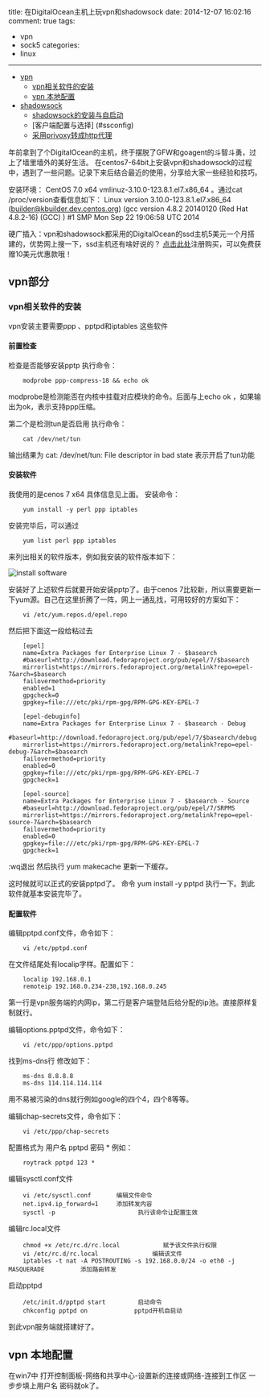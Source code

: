 title: 在DigitalOcean主机上玩vpn和shadowsock
date: 2014-12-07 16:02:16
comment: true
tags:
- vpn
- sock5
categories:
- linux
---
*   [vpn](#vpn)
    *   [vpn相关软件的安装](#vpninstall)
    *   [vpn 本地配置](#vpnconfig)
*   [shadowsock](#shadowsock)
    *   [shadowsock的安装与自启动](#ssinstall)
    *   [客户端配置与选择] (#ssconfig)
    *   [采用privoxy转成http代理](sstohttp)


年前拿到了个DigitalOcean的主机，终于摆脱了GFW和goagent的斗智斗勇，过上了墙里墙外的美好生活。
在centos7-64bit上安装vpn和shadowsock的过程中，遇到了一些问题。记录下来后结合最近的使用，分享给大家一些经验和技巧。

安装环境： CentOS 7.0 x64 vmlinuz-3.10.0-123.8.1.el7.x86_64 。通过cat /proc/version查看信息如下：
Linux version 3.10.0-123.8.1.el7.x86_64 (builder@kbuilder.dev.centos.org) (gcc version 4.8.2 20140120 (Red Hat 4.8.2-16) (GCC) ) #1 SMP Mon Sep 22 19:06:58 UTC 2014

硬广插入：vpn和shadowsock都采用的DigitalOcean的ssd主机5美元一个月搭建的，优势网上搜一下，ssd主机还有啥好说的？ [点击此处][do]注册购买，可以免费获赠10美元优惠款哦！

[do]:https://www.digitalocean.com/?refcode=b055d2148f2f


<h2 id="vpn">vpn部分</h2>
<h3 id="vpninstall">vpn相关软件的安装</h3>
vpn安装主要需要ppp 、pptpd和iptables 这些软件
<h4>前置检查</h4>
检查是否能够安装pptp  执行命令：

        modprobe ppp-compress-18 && echo ok
modprobe是检测能否在内核中挂载对应模块的命令。后面与上echo ok ，如果输出为ok，表示支持ppp压缩。

第二个是检测tun是否启用 执行命令：

        cat /dev/net/tun
输出结果为 cat: /dev/net/tun: File descriptor in bad state  表示开启了tun功能
<h4>安装软件</h4>
我使用的是cenos 7 x64 具体信息见上面。 安装命令：

        yum install -y perl ppp iptables
安装完毕后，可以通过

        yum list perl ppp iptables
来列出相关的软件版本，例如我安装的软件版本如下：

 ![install software](http://roytrack.qiniudn.com/blog_vpnppp_perl_iptables.jpg)

安装好了上述软件后就要开始安装pptp了。由于cenos 7比较新，所以需要更新一下yum源。自己在这里折腾了一阵，网上一通乱找，可用较好的方案如下：

        vi /etc/yum.repos.d/epel.repo

然后把下面这一段给粘过去

        [epel]
        name=Extra Packages for Enterprise Linux 7 - $basearch
        #baseurl=http://download.fedoraproject.org/pub/epel/7/$basearch
        mirrorlist=https://mirrors.fedoraproject.org/metalink?repo=epel-7&arch=$basearch
        failovermethod=priority
        enabled=1
        gpgcheck=0
        gpgkey=file:///etc/pki/rpm-gpg/RPM-GPG-KEY-EPEL-7

        [epel-debuginfo]
        name=Extra Packages for Enterprise Linux 7 - $basearch - Debug
        #baseurl=http://download.fedoraproject.org/pub/epel/7/$basearch/debug
        mirrorlist=https://mirrors.fedoraproject.org/metalink?repo=epel-debug-7&arch=$basearch
        failovermethod=priority
        enabled=0
        gpgkey=file:///etc/pki/rpm-gpg/RPM-GPG-KEY-EPEL-7
        gpgcheck=1

        [epel-source]
        name=Extra Packages for Enterprise Linux 7 - $basearch - Source
        #baseurl=http://download.fedoraproject.org/pub/epel/7/SRPMS
        mirrorlist=https://mirrors.fedoraproject.org/metalink?repo=epel-source-7&arch=$basearch
        failovermethod=priority
        enabled=0
        gpgkey=file:///etc/pki/rpm-gpg/RPM-GPG-KEY-EPEL-7
        gpgcheck=1

:wq退出 然后执行 yum makecache 更新一下缓存。

这时候就可以正式的安装pptpd了。 命令 yum install -y pptpd 执行一下。到此软件就基本安装完毕了。

<h4>配置软件</h4>
编辑pptpd.conf文件，命令如下：

        vi /etc/pptpd.conf

在文件结尾处有localip字样。配置如下：

        localip 192.168.0.1
        remoteip 192.168.0.234-238,192.168.0.245
第一行是vpn服务端的内网ip，第二行是客户端登陆后给分配的ip池。直接原样复制就行。

编辑options.pptpd文件，命令如下：

        vi /etc/ppp/options.pptpd
找到ms-dns行 修改如下：

        ms-dns 8.8.8.8
        ms-dns 114.114.114.114
用不易被污染的dns就行例如google的四个4，四个8等等。

编辑chap-secrets文件，命令如下：

        vi /etc/ppp/chap-secrets

配置格式为 用户名 pptpd 密码 *   例如：

        roytrack pptpd 123 *
编辑sysctl.conf文件

        vi /etc/sysctl.conf       编辑文件命令
        net.ipv4.ip_forward=1     添加转发内容
        sysctl -p                       执行该命令让配置生效

编辑rc.local文件

        chmod +x /etc/rc.d/rc.local            赋予该文件执行权限
        vi /etc/rc.d/rc.local               编辑该文件
        iptables -t nat -A POSTROUTING -s 192.168.0.0/24 -o eth0 -j MASQUERADE          添加路由转发
启动pptpd

        /etc/init.d/pptpd start         启动命令
        chkconfig pptpd on             pptpd开机自启动
到此vpn服务端就搭建好了。
<h2 id="vpnconfig"> vpn 本地配置</h2>
在win7中 打开控制面板-网络和共享中心-设置新的连接或网络-连接到工作区 一步步填上用户名 密码就ok了。


